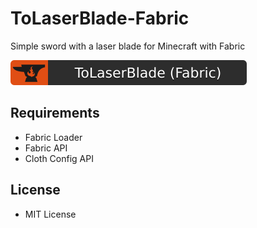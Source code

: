 # ToLaserBlade-Fabric

Simple sword with a laser blade for Minecraft with Fabric

[![ToLaserBlade (Fabric) - CurseForge](./docs/media/tolaserblade-fabric_cf_badge.svg)](https://www.curseforge.com/minecraft/mc-mods/tolaserblade-fabric)

## Requirements

- Fabric Loader
- Fabric API
- Cloth Config API

## License

- MIT License
